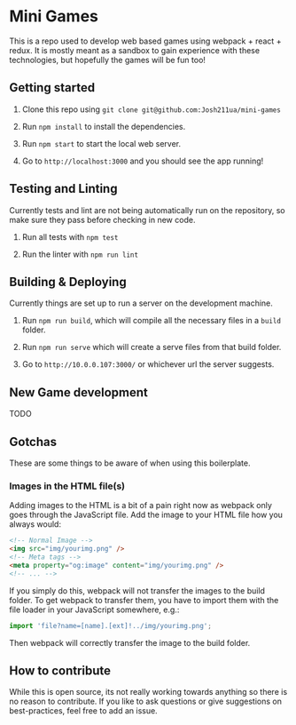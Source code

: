 # Mini Games

This is a repo used to develop web based games using webpack + react + redux.
It is mostly meant as a sandbox to gain experience with these technologies, but hopefully the games will be fun too!

## Getting started

1. Clone this repo using `git clone git@github.com:Josh211ua/mini-games`

2. Run `npm install` to install the dependencies.

3. Run `npm start` to start the local web server.

4. Go to `http://localhost:3000` and you should see the app running!

## Testing and Linting

Currently tests and lint are not being automatically run on the repository, so make sure they pass before checking in new code.

1. Run all tests with `npm test`

2. Run the linter with `npm run lint`

## Building & Deploying

Currently things are set up to run a server on the development machine.

1. Run `npm run build`, which will compile all the necessary files in a `build` folder.

2. Run `npm run serve` which will create a serve files from that build folder.

3. Go to `http://10.0.0.107:3000/` or whichever url the server suggests.

## New Game development

TODO

## Gotchas

These are some things to be aware of when using this boilerplate.

### Images in the HTML file(s)

Adding images to the HTML is a bit of a pain right now as webpack only goes through the JavaScript file. Add the image to your HTML file how you always would:

```HTML
<!-- Normal Image -->
<img src="img/yourimg.png" />
<!-- Meta tags -->
<meta property="og:image" content="img/yourimg.png" />
<!-- ... -->
```

If you simply do this, webpack will not transfer the images to the build folder. To get webpack to transfer them, you have to import them with the file loader in your JavaScript somewhere, e.g.:

```JavaScript
import 'file?name=[name].[ext]!../img/yourimg.png';
```

Then webpack will correctly transfer the image to the build folder.

## How to contribute

While this is open source, its not really working towards anything so there is no reason to contribute.
If you like to ask questions or give suggestions on best-practices, feel free to add an issue.
